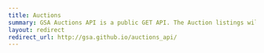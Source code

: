 ```yaml
---
title: Auctions
summary: GSA Auctions API is a public GET API. The Auction listings will be delivered to the user in two formats. One is JSON and the other one is XML. The auction listings delivered thru the API contains the auction listings from all the participating agencies.
layout: redirect
redirect_url: http://gsa.github.io/auctions_api/
---
```

